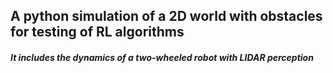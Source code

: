 ## A python simulation of a 2D world with obstacles for testing of RL algorithms

##### It includes the dynamics of a two-wheeled robot with LIDAR perception